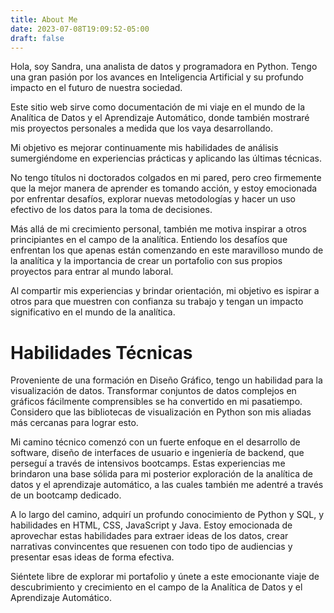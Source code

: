 ```yaml
---
title: About Me
date: 2023-07-08T19:09:52-05:00
draft: false
---
```


Hola, soy Sandra, una analista de datos y programadora en Python. Tengo una gran pasión por los avances en Inteligencia Artificial y su profundo impacto en el futuro de nuestra sociedad.

Este sitio web sirve como documentación de mi viaje en el mundo de la Analítica de Datos y el Aprendizaje Automático, donde también mostraré mis proyectos personales a medida que los vaya desarrollando.

Mi objetivo es mejorar continuamente mis habilidades de análisis sumergiéndome en experiencias prácticas y aplicando las últimas técnicas.

No tengo títulos ni doctorados colgados en mi pared, pero creo firmemente que la mejor manera de aprender es tomando acción, y estoy emocionada por enfrentar desafíos, explorar nuevas metodologías y hacer un uso efectivo de los datos para la toma de decisiones.

Más allá de mi crecimiento personal, también me motiva inspirar a otros principiantes en el campo de la analítica. Entiendo los desafíos que enfrentan los que apenas están comenzando en este maravilloso mundo de la analítica y la importancia de crear un portafolio con sus propios proyectos para entrar al mundo laboral.

Al compartir mis experiencias y brindar orientación, mi objetivo es ispirar a otros para que muestren con confianza su trabajo y tengan un impacto significativo en el mundo de la analítica.

# Habilidades Técnicas
Proveniente de una formación en Diseño Gráfico, tengo un habilidad para la visualización de datos. Transformar conjuntos de datos complejos en gráficos fácilmente comprensibles se ha convertido en mi pasatiempo. Considero que las bibliotecas de visualización en Python son mis aliadas más cercanas para lograr esto.

Mi camino técnico comenzó con un fuerte enfoque en el desarrollo de software, diseño de interfaces de usuario e ingeniería de backend, que perseguí a través de intensivos bootcamps. Estas experiencias me brindaron una base sólida para mi posterior exploración de la analítica de datos y el aprendizaje automático, a las cuales también me adentré a través de un bootcamp dedicado.

A lo largo del camino, adquirí un profundo conocimiento de Python y SQL, y habilidades en HTML, CSS, JavaScript y Java.
Estoy emocionada de aprovechar estas habilidades para extraer ideas de los datos, crear narrativas convincentes que resuenen con todo tipo de audiencias y presentar esas ideas de forma efectiva.

Siéntete libre de explorar mi portafolio y únete a este emocionante viaje de descubrimiento y crecimiento en el campo de la Analítica de Datos y el Aprendizaje Automático.



